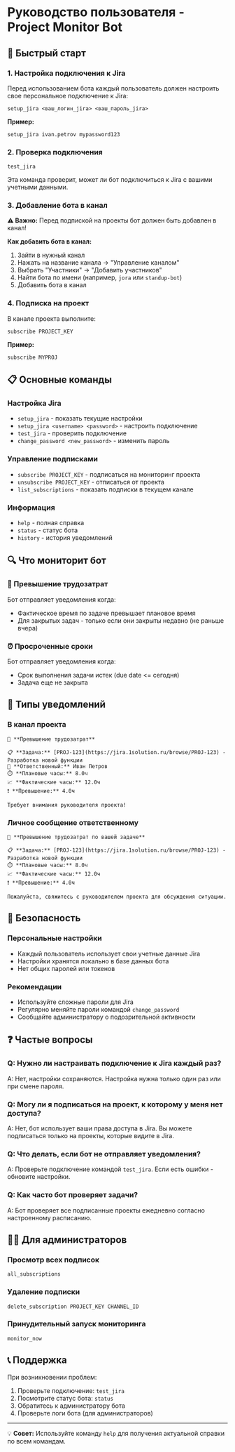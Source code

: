 # Руководство пользователя - Project Monitor Bot

## 🚀 Быстрый старт

### 1. Настройка подключения к Jira

Перед использованием бота каждый пользователь должен настроить свое персональное подключение к Jira:

```
setup_jira <ваш_логин_jira> <ваш_пароль_jira>
```

**Пример:**
```
setup_jira ivan.petrov mypassword123
```

### 2. Проверка подключения

```
test_jira
```

Эта команда проверит, может ли бот подключиться к Jira с вашими учетными данными.

### 3. Добавление бота в канал

**⚠️ Важно:** Перед подпиской на проекты бот должен быть добавлен в канал!

**Как добавить бота в канал:**
1. Зайти в нужный канал
2. Нажать на название канала → "Управление каналом"
3. Выбрать "Участники" → "Добавить участников"
4. Найти бота по имени (например, `jora` или `standup-bot`)
5. Добавить бота в канал

### 4. Подписка на проект

В канале проекта выполните:
```
subscribe PROJECT_KEY
```

**Пример:**
```
subscribe MYPROJ
```

## 📋 Основные команды

### Настройка Jira
- `setup_jira` - показать текущие настройки
- `setup_jira <username> <password>` - настроить подключение
- `test_jira` - проверить подключение
- `change_password <new_password>` - изменить пароль

### Управление подписками
- `subscribe PROJECT_KEY` - подписаться на мониторинг проекта
- `unsubscribe PROJECT_KEY` - отписаться от проекта
- `list_subscriptions` - показать подписки в текущем канале

### Информация
- `help` - полная справка
- `status` - статус бота
- `history` - история уведомлений

## 🔍 Что мониторит бот

### 🚨 Превышение трудозатрат
Бот отправляет уведомления когда:
- Фактическое время по задаче превышает плановое время
- Для закрытых задач - только если они закрыты недавно (не раньше вчера)

### ⏰ Просроченные сроки
Бот отправляет уведомления когда:
- Срок выполнения задачи истек (due date <= сегодня)
- Задача еще не закрыта

## 📢 Типы уведомлений

### В канал проекта
```
🚨 **Превышение трудозатрат**

📋 **Задача:** [PROJ-123](https://jira.1solution.ru/browse/PROJ-123) - Разработка новой функции
👤 **Ответственный:** Иван Петров
⏱️ **Плановые часы:** 8.0ч
📈 **Фактические часы:** 12.0ч
❗ **Превышение:** 4.0ч

Требует внимания руководителя проекта!
```

### Личное сообщение ответственному
```
🚨 **Превышение трудозатрат по вашей задаче**

📋 **Задача:** [PROJ-123](https://jira.1solution.ru/browse/PROJ-123) - Разработка новой функции
⏱️ **Плановые часы:** 8.0ч  
📈 **Фактические часы:** 12.0ч
❗ **Превышение:** 4.0ч

Пожалуйста, свяжитесь с руководителем проекта для обсуждения ситуации.
```

## 🔐 Безопасность

### Персональные настройки
- Каждый пользователь использует свои учетные данные Jira
- Настройки хранятся локально в базе данных бота
- Нет общих паролей или токенов

### Рекомендации
- Используйте сложные пароли для Jira
- Регулярно меняйте пароли командой `change_password`
- Сообщайте администратору о подозрительной активности

## ❓ Частые вопросы

### Q: Нужно ли настраивать подключение к Jira каждый раз?
A: Нет, настройки сохраняются. Настройка нужна только один раз или при смене пароля.

### Q: Могу ли я подписаться на проект, к которому у меня нет доступа?
A: Нет, бот использует ваши права доступа в Jira. Вы можете подписаться только на проекты, которые видите в Jira.

### Q: Что делать, если бот не отправляет уведомления?
A: Проверьте подключение командой `test_jira`. Если есть ошибки - обновите настройки.

### Q: Как часто бот проверяет задачи?
A: Бот проверяет все подписанные проекты ежедневно согласно настроенному расписанию.

## 👨‍💼 Для администраторов

### Просмотр всех подписок
```
all_subscriptions
```

### Удаление подписки
```
delete_subscription PROJECT_KEY CHANNEL_ID
```

### Принудительный запуск мониторинга
```
monitor_now
```

## 📞 Поддержка

При возникновении проблем:
1. Проверьте подключение: `test_jira`
2. Посмотрите статус бота: `status`
3. Обратитесь к администратору бота
4. Проверьте логи бота (для администраторов)

---

💡 **Совет:** Используйте команду `help` для получения актуальной справки по всем командам.
